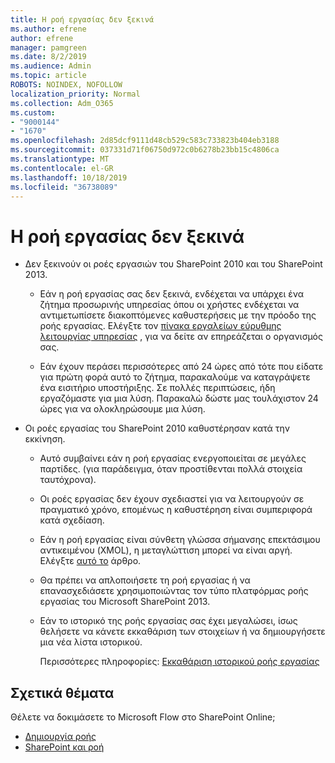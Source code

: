 ```yaml
---
title: Η ροή εργασίας δεν ξεκινά
ms.author: efrene
author: efrene
manager: pamgreen
ms.date: 8/2/2019
ms.audience: Admin
ms.topic: article
ROBOTS: NOINDEX, NOFOLLOW
localization_priority: Normal
ms.collection: Adm_O365
ms.custom:
- "9000144"
- "1670"
ms.openlocfilehash: 2d85dcf9111d48cb529c583c733823b404eb3188
ms.sourcegitcommit: 037331d71f06750d972c0b6278b23bb15c4806ca
ms.translationtype: MT
ms.contentlocale: el-GR
ms.lasthandoff: 10/18/2019
ms.locfileid: "36738089"
---
```

# <a name="workflow-is-not-starting"></a>Η ροή εργασίας δεν ξεκινά

- Δεν ξεκινούν οι ροές εργασιών του SharePoint 2010 και του SharePoint 2013.

    - Εάν η ροή εργασίας σας δεν ξεκινά, ενδέχεται να υπάρχει ένα ζήτημα προσωρινής υπηρεσίας όπου οι χρήστες ενδέχεται να αντιμετωπίσετε διακοπτόμενες καθυστερήσεις με την πρόοδο της ροής εργασίας. Ελέγξτε τον [πίνακα εργαλείων εύρυθμης λειτουργίας υπηρεσίας](https:/admin.microsoft.com/AdminPortal/Home#/servicehealth) , για να δείτε αν επηρεάζεται ο οργανισμός σας.

    - Εάν έχουν περάσει περισσότερες από 24 ώρες από τότε που είδατε για πρώτη φορά αυτό το ζήτημα, παρακαλούμε να καταγράψετε ένα εισιτήριο υποστήριξης. Σε πολλές περιπτώσεις, ήδη εργαζόμαστε για μια λύση. Παρακαλώ δώστε μας τουλάχιστον 24 ώρες για να ολοκληρώσουμε μια λύση.

- Οι ροές εργασίας του SharePoint 2010 καθυστέρησαν κατά την εκκίνηση.

    - Αυτό συμβαίνει εάν η ροή εργασίας ενεργοποιείται σε μεγάλες παρτίδες. (για παράδειγμα, όταν προστίθενται πολλά στοιχεία ταυτόχρονα).

    - Οι ροές εργασίας δεν έχουν σχεδιαστεί για να λειτουργούν σε πραγματικό χρόνο, επομένως η καθυστέρηση είναι συμπεριφορά κατά σχεδίαση.

   -  Εάν η ροή εργασίας είναι σύνθετη γλώσσα σήμανσης επεκτάσιμου αντικειμένου (XMOL), η μεταγλώττιση μπορεί να είναι αργή. Ελέγξτε [αυτό το](https://support.microsoft.com//kb/3043697) άρθρο.

    - Θα πρέπει να απλοποιήσετε τη ροή εργασίας ή να επανασχεδιάσετε χρησιμοποιώντας τον τύπο πλατφόρμας ροής εργασίας του Microsoft SharePoint 2013.

    - Εάν το ιστορικό της ροής εργασίας σας έχει μεγαλώσει, ίσως θελήσετε να κάνετε εκκαθάριση των στοιχείων ή να δημιουργήσετε μια νέα λίστα ιστορικού.

        Περισσότερες πληροφορίες: [Εκκαθάριση ιστορικού ροής εργασίας](https://blogs.technet.microsoft.com/marj/2015/08/07/sharepoint-2010-workflows-best-practice-purge-workflow-history-list-items/)


## <a name="related-topics"></a>Σχετικά θέματα
Θέλετε να δοκιμάσετε το Microsoft Flow στο SharePoint Online;
- [Δημιουργία ροής](https://support.office.com/article/Create-a-flow-for-a-list-or-library-in-SharePoint-Online-or-OneDrive-for-Business-a9c3e03b-0654-46af-a254-20252e580d01) 
- [SharePoint και ροή](https://flow.microsoft.com/blog/sharepoint-and-flow/) 


